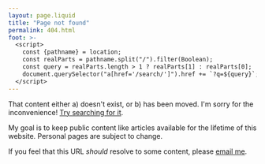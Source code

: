 ```yaml
---
layout: page.liquid
title: "Page not found"
permalink: 404.html
foot: >-
  <script>
    const {pathname} = location;
    const realParts = pathname.split("/").filter(Boolean);
    const query = realParts.length > 1 ? realParts[1] : realParts[0];
    document.querySelector("a[href='/search/']").href += `?q=${query}`;
  </script>
---
```


That content either a) doesn't exist, or b) has been moved. I'm sorry for the
inconvenience! <a href="/search/">Try searching for it</a>.

My goal is to keep public content like articles available for the lifetime of
this website. Personal pages are subject to change.

If you feel that this URL _should_ resolve to some content, please
<a href="mailto:sean@seanmcp.com?subject=Missing page">email me</a>.
